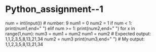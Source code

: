 # Python_assignment--1
num = int(input())                        # number: 9
num1 = 0
num2 = 1
if num < 1:
    print(num1,end=" ")
elif num >= 1:
    print(num2,end=" ")
    for x in range(1,num):
        num3 = num1 + num2
        num1 = num2                        # Expected output: 1,1,2,3,5,8,13,21,34
        num2 = num3
        print(num3,end=" ")                # My output: 1,1,2,3,5,8,13,21,34
